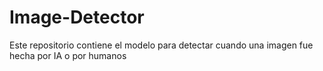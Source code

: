 # Image-Detector
Este repositorio contiene el modelo para detectar cuando una imagen fue hecha por IA o por humanos
